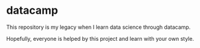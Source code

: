 # datacamp
This repository is my legacy when I learn data science through datacamp.

Hopefully, everyone is helped by this project and learn with your own style.
